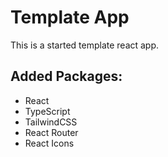 # Template App

This is a started template react app.

## Added Packages:

-   React
-   TypeScript
-   TailwindCSS
-   React Router
-   React Icons
